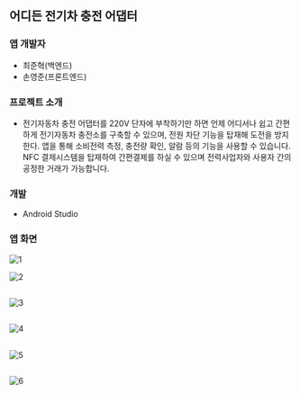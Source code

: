## 어디든 전기차 충전 어댑터

### 앱 개발자

+ 최준혁(백엔드)
+ 손영준(프론트엔드)

### 프로젝트 소개

+ 전기자동차 충전 어댑터를 220V 단자에 부착하기만 하면 언제 어디서나 쉽고 간편하게 전기자동차 충전소를 구축할 수 있으며, 전원 차단 기능을 탑재해 도전을 방지한다. 앱을 통해 소비전력 측정, 충전량 확인, 알람 등의 기능을 사용할 수 있습니다. NFC 결제시스템을 탑재하여 간편결제를 하실 수 있으며 전력사업자와 사용자 간의 공정한 거래가 가능합니다.

### 개발
+ Android Studio

### 앱 화면
![1](https://user-images.githubusercontent.com/84082544/147313963-5ca1c7fb-3095-4b47-88a0-9974d47c5de0.PNG)



![2](https://user-images.githubusercontent.com/84082544/147317200-d8bbae69-8c60-4500-aeec-35429707fa4b.PNG)

## 

![3](https://user-images.githubusercontent.com/84082544/147317281-570d69ff-1999-4aa2-a304-203c2dd6d75e.PNG)

## 

![4](https://user-images.githubusercontent.com/84082544/147317284-b90367cd-094f-4a68-b892-c8ef16b28c18.PNG)

## 

![5](https://user-images.githubusercontent.com/84082544/147317286-675b2217-6412-426e-a1aa-b5073d42a676.PNG)

## 

![6](https://user-images.githubusercontent.com/84082544/147317289-fbd2a3e4-dead-4e72-b82f-2f022a2f4f97.PNG)
